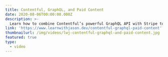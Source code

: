 ```yaml
---
title: Contentful, GraphQL, and Paid Content
date: 2020-08-06T00:00:00.000Z
description: >-
  Learn how to combine Contentful’s powerful GraphQL API with Stripe to create paid content for your Jamstack app with Stefan Judis and Jason Lengstorf
link: 'https://www.learnwithjason.dev/contentful-graphql-paid-content'
thumbnailurl: /img/videos/lwj-contentful-graphql-and-paid-content.jpg
featured: true
type:
  - video
---
```

